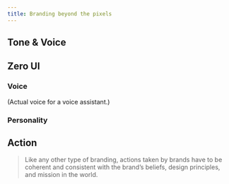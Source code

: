 ```yaml
---
title: Branding beyond the pixels
---
```


## Tone & Voice


## Zero UI

### Voice
(Actual voice for a voice assistant.)

### Personality


## Action

> Like any other type of branding, actions taken by brands have to be coherent and consistent with the brand’s beliefs, design principles, and mission in the world.
